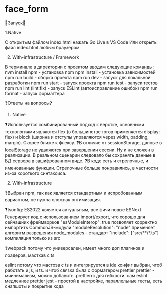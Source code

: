 # face_form

🚀Запуск🚀 

1.Native

С открытым файлом index.html нажать Go Live в VS Code
Или открыть файл index.html любым браузером

2. With-infrastructure / Framework

В терминале в директории с проектом вводим следующие команды:
nvm install npm - установка npm
npm install - установка зависимостей
npm run build - сборка проекта
npm run dev - запуск для локальной разработки
npm run start - запуск проекта
npm run test - запуск тестов
npm run lint (lint:fix) - запуск ESLint (автоисправление ошибок)
npm run format - запуск форматтера

❓Ответы на вопросы❓

1. Native
   
❓Используется комбинированный подход к верстке, основными технологиями являются flex (в большинстве тэгов применяется display: flex) и block (ширина и отступы управляются через width, padding, margin). Скорее ближе к флексу.
❓В отличие от sessionStorage, данные в localStorage не удаляются при завершении сессии. Ну и не сложен в реализации. В реальном сценарии следовало бы сохранять данные в БД сервера в зашифрованном виде.
❓В коде есть и стрелочные, и именованные функции. Стрелочные больше понравились, в частности из-за короткого синтаксиса. 

2. With-infrastructure

❓Выбран npm, так как является стандартным и испробованным вариантом, не нужна сложная оптимизация.

❓tsonfig: 
ES2022 является актуальным, все фичи новые
ESNext Генерирует код с использованием import/export, что хорошо для сейчашних фреймворков
"esModuleInterop": true позволяет корректно импортить CommonJS-модули
"moduleResolution": "node" применяет алгоритм разрешения node_modules - стандарт
"include": ["src/**/*.ts"] компиляция только из src

❓webpack потому что универсален, имеет много доп плагинов и лоадеров, мастхэв с ts

eslint потому что мастхэв с ts и интегрируется в ide
конфиг выбран, чтоб работать и js, и ts. и чтоб связка была с форматером prettier
prettier - миинимализм, можно добавить .prettierrc для гибкости. сам eslint медленнее prettier
jest - простой в настройке, параллельные тесты, есть снапшоты и покрытие кода



